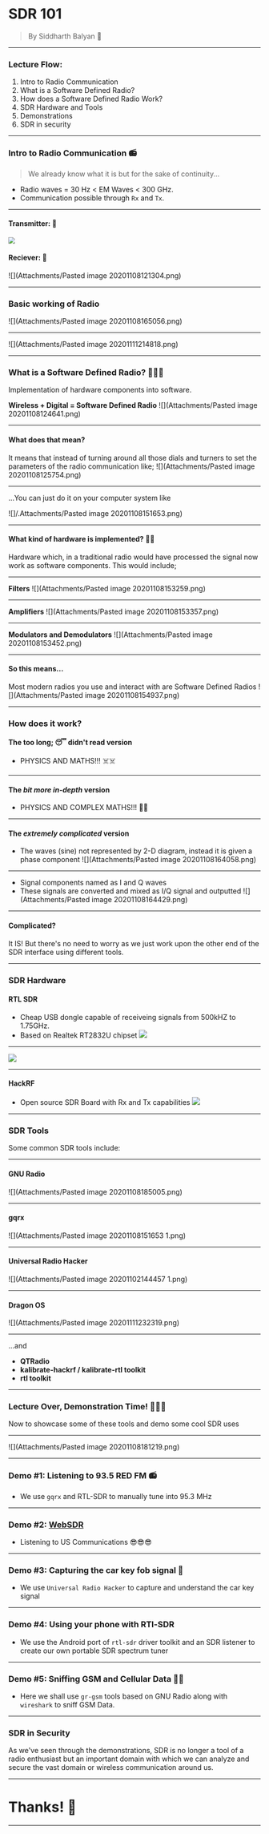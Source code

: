 # SDR 101
> By Siddharth Balyan 🥸

---
### Lecture Flow:
1. Intro to Radio Communication
2. What is a Software Defined Radio?
3. How does a Software Defined Radio Work?
4. SDR Hardware and Tools
5. Demonstrations
6. SDR in security
---
### Intro to Radio Communication 📻

> We already know what it is but for the sake of continuity...
- Radio waves = 30 Hz < EM Waves < 300 GHz.
- Communication possible through `Rx` and `Tx`.

---
#### Transmitter: 📶
<img src="Attachments/Pasted image 20201108121215.png" style="zoom:80%;" />

#### Reciever: 📶
![](Attachments/Pasted image 20201108121304.png)

---
### Basic working of Radio 
![](Attachments/Pasted image 20201108165056.png)

---
![](Attachments/Pasted image 20201111214818.png)

---

### What is a Software Defined Radio? 🧑🏿‍💻
Implementation of hardware components into software.

**Wireless + Digital = Software Defined Radio**
![](Attachments/Pasted image 20201108124641.png)

---

#### What does that mean?
It means that instead of turning around all those dials and turners to set the parameters of the radio communication like;
![](Attachments/Pasted image 20201108125754.png) 

---
...You can just do it on your computer system like

![]/.Attachments/Pasted image 20201108151653.png) 

---

#### What kind of hardware is implemented? 🤷‍♂️
Hardware which, in a traditional radio would have processed the signal now work as software components. This would include;

---

**Filters**
![](Attachments/Pasted image 20201108153259.png)

---
**Amplifiers**
![](Attachments/Pasted image 20201108153357.png)

---
**Modulators and Demodulators**
![](Attachments/Pasted image 20201108153452.png)

---
#### So this means...
Most modern radios you use and interact with are Software Defined Radios
![](Attachments/Pasted image 20201108154937.png)

---
### How does it work?
#### The too long; 😴 didn't read version

- PHYSICS AND MATHS!!! ☠️☠️

---

#### The *bit more in-depth* version

- PHYSICS AND COMPLEX MATHS!!! 🤡🤡

---

#### The *extremely complicated* version
- The waves (sine) not represented by 2-D diagram, instead it is given a phase component
![](Attachments/Pasted image 20201108164058.png)

---

- Signal components named as I and Q waves
- These signals are converted and mixed as I/Q signal and outputted
![](Attachments/Pasted image 20201108164429.png)

---

#### Complicated? 
It IS!
But there's no need to worry as we just work upon the other end of the SDR interface using different tools.

---
### SDR Hardware
#### RTL SDR 
- Cheap USB dongle capable of receiveing signals from 500kHZ to 1.75GHz.
- Based on Realtek RT2832U chipset 
 ![](Attachments/IMG_20201108_170507.jpg)

---

![](Attachments/IMG_20201108_170413.jpg)

---
#### HackRF
- Open source SDR Board with Rx and Tx capabilities
![](Attachments/IMG_20201108_180133.jpg)

---
### SDR Tools
Some common SDR tools include:

---

#### GNU Radio
![](Attachments/Pasted image 20201108185005.png)

---
#### gqrx
![](Attachments/Pasted image 20201108151653 1.png)

---
#### Universal Radio Hacker
![](Attachments/Pasted image 20201102144457 1.png)

---
#### Dragon OS
![](Attachments/Pasted image 20201111232319.png)

---
...and
- **QTRadio**
- **kalibrate-hackrf / kalibrate-rtl toolkit**
- **rtl toolkit**

---
### Lecture Over, Demonstration Time! 👨🏽‍💻
Now to showcase some of these tools and demo some cool SDR uses

---
![](Attachments/Pasted image 20201108181219.png)

---
### Demo #1: Listening to 93.5 RED FM 📻
- We use `gqrx` and RTL-SDR to manually tune into 95.3 MHz

---
### Demo #2: [WebSDR](http://69.27.184.62:8901/)
- Listening to US Communications 😎😎😎

---
### Demo #3: Capturing the car key fob signal 🚗
- We use `Universal Radio Hacker` to capture and understand the car key signal 

---
### Demo #4: Using your phone with RTl-SDR
- We use the Android port of `rtl-sdr` driver toolkit and an SDR listener to create our own portable SDR spectrum tuner

---
### Demo #5: Sniffing GSM and Cellular Data 📱📶
- Here we shall use `gr-gsm` tools based on GNU Radio along with `wireshark` to sniff GSM Data.

---
### SDR in Security
As we've seen through the demonstrations, SDR is no longer a tool of a radio enthusiast but an important domain with which we can analyze and secure the vast domain or wireless communication around us.

---
# Thanks! 🙏

---

